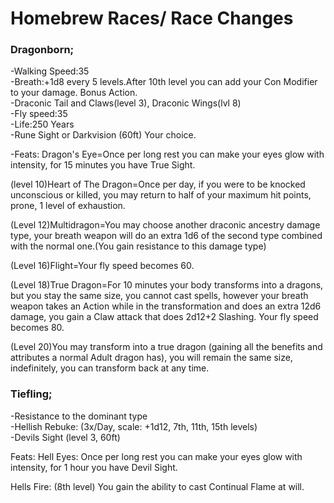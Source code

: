 # Homebrew Races/ Race Changes

### Dragonborn;
-Walking Speed:35   
-Breath:+1d8 every 5 levels.After 10th level you can add your Con Modifier to your damage. Bonus Action.    
-Draconic Tail and Claws(level 3), Draconic Wings(lvl 8)     
-Fly speed:35     
-Life:250 Years    
-Rune Sight or Darkvision (60ft) Your choice.

-Feats:
Dragon's Eye=Once per long rest you can make your eyes glow with intensity, for 15 minutes you have True Sight.    

(level 10)Heart of The Dragon=Once per day, if you were to be knocked unconscious or killed, you may return to half of your maximum hit points, prone, 1 level of exhaustion.    

(Level 12)Multidragon=You may choose another draconic ancestry damage type, your breath weapon will do an extra 1d6 of the second type combined with the normal one.(You gain resistance to this damage type)    

(Level 16)Flight=Your fly speed becomes 60. 

(Level  18)True Dragon=For 10 minutes your body transforms into a dragons, but you stay the same size, you cannot cast spells, however your breath weapon takes an Action while in the transformation and does an extra 12d6 damage, you gain a Claw attack that does 2d12+2 Slashing. Your fly speed becomes 80.   

(Level 20)You may transform into a true dragon (gaining all the benefits and attributes a normal Adult dragon has), you will remain the same size, indefinitely, you can transform back at any time.    
 
### Tiefling;
-Resistance to the dominant type    
-Hellish Rebuke: (3x/Day, scale: +1d12, 7th, 11th, 15th levels)    
-Devils Sight (level 3, 60ft)    

Feats:
Hell Eyes: Once per long rest you can make your eyes glow with intensity, for 1 hour you have Devil Sight.     

Hells Fire: (8th level) You gain the ability to cast Continual Flame at will.    
